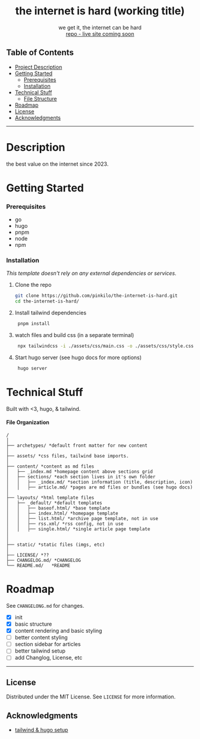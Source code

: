 <div align="center">
  <h1 align="center">the internet is hard (working title)</h3>

  <p align="center">
    we get it, the internet can be hard
    <br />
    <a href="https://github.com/pinkilo/the-internet-is-hard">repo - live site coming soon</a>
  </p>
</div>

## Table of Contents

- [Project Description](#description)
- [Getting Started](#Getting-Started)
  - [Prerequisites](#Prerequisites)
  - [Installation](#Installation)
- [Technical Stuff](#technical-stuff)
  - [File Structure](#file-organization)
- [Roadmap](#Roadmap)
- [License](#License)
- [Acknowledgments](#Acknowledgments)

---

# Description

the best value on the internet since 2023.

# Getting Started

### Prerequisites

- go
- hugo
- pnpm
- node
- npm

### Installation

_This template doesn't rely on any external dependencies or services._

1. Clone the repo
   ```sh
   git clone https://github.com/pinkilo/the-internet-is-hard.git
   cd the-internet-is-hard/
   ```
2. Install tailwind dependencies
   ```sh
    pnpm install
   ```
3. watch files and build css (in a separate terminal)
   ```sh
    npx tailwindcss -i ./assets/css/main.css -o ./assets/css/style.css --jit --watch
   ```
4. Start hugo server (see hugo docs for more options)
   ```sh
    hugo server
   ```

# Technical Stuff

Built with <3, hugo, & tailwind.

#### File Organization

```text
/
│
├── archetypes/ *default front matter for new content
│
├── assets/ *css files, tailwind base imports.
│
├── content/ *content as md files
│   ├── _index.md *homepage content above sections grid
│   ├── sections/ *each section lives in it's own folder
│   │   ├── _index.md/ *section information (title, description, icon)
│   │   ├── article.md/ *pages are md files or bundles (see hugo docs)
│
├── layouts/ *html template files
│   ├── _default/ *default templates
│   │   ├── baseof.html/ *base template
│   │   ├── index.html/ *homepage template
│   │   ├── list.html/ *archive page template, not in use
│   │   ├── rss.xml/ *rss config, not in use
│   │   ├── single.html/ *single article page template
│
│
├── static/ *static files (imgs, etc)
│
├── LICENSE/ *??
├── CHANGELOG.md/ *CHANGELOG
└── README.md/   *README

```

# Roadmap

See `CHANGELONG.md` for changes.

- [x] init
- [x] basic structure
- [x] content rendering and basic styling
- [ ] better content styling
- [ ] section sidebar for articles
- [ ] better tailwind setup
- [ ] add Changlog, License, etc

---

## License

Distributed under the MIT License. See `LICENSE` for more information.

## Acknowledgments

- [tailwind & hugo setup](https://www.hugotutorial.com/posts/2022-01-03-hugo-and-tailwindcss-3.0/)
